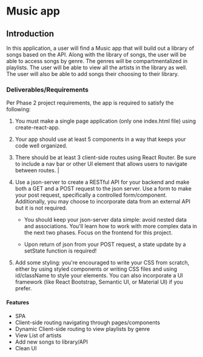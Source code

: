 # Music app

## Introduction

In this application, a user will find a Music app that will build out a library of songs based on the API. Along with the library of songs, the user will be able to access songs by genre. The genres will be compartmentalized in playlists. The user will be able to view all the artists in the library as well. The user will also be able to add songs their choosing to their library.

### Deliverables/Requirements

Per Phase 2 project requirements, the app is required to satisfy the following:

1) You must make a single page application (only one index.html file) using create-react-app.

2) Your app should use at least 5 components in a way that keeps your code well organized.

3) There should be at least 3 client-side routes using React Router. Be sure to include a nav bar or other UI element that allows users to navigate between routes. |

4) Use a json-server to create a RESTful API for your backend and make both a GET and a POST request to the json server. Use a form to make your post request, specifically a controlled form/component. Additionally, you may choose to incorporate data from an external API but it is not required.
    - You should keep your json-server data simple: avoid nested data and associations. You'll learn how to work with more complex data in the next two phases. Focus on the frontend for this project.
    
    - Upon return of json from your POST request, a state update by a setState function is required!

5) Add some styling: you're encouraged to write your CSS from scratch, either by using styled components or writing CSS files and using id/className to style your elements. You can also incorporate a UI framework (like React Bootstrap, Semantic UI, or Material UI) if you prefer.

#### Features
- SPA
- Client-side routing navigating through pages/components
- Dynamic Client-side routing to view playlists by genre
- View List of artists
- Add new songs to library/API
- Clean UI